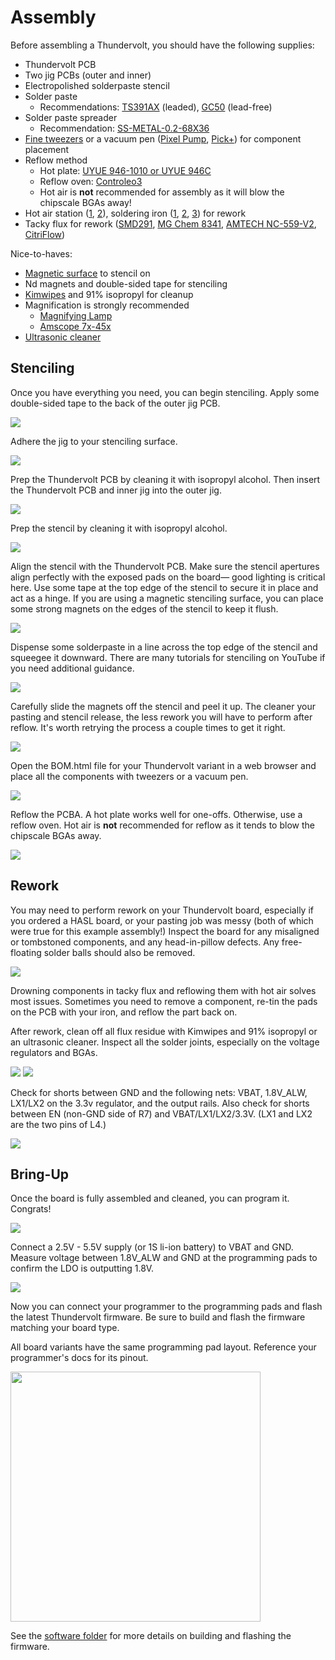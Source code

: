 # Assembly

Before assembling a Thundervolt, you should have the following supplies:
- Thundervolt PCB
- Two jig PCBs (outer and inner)
- Electropolished solderpaste stencil
- Solder paste
  - Recommendations: [TS391AX](https://www.mouser.com/ProductDetail/Chip-Quik/TS391AX?qs=1mbolxNpo8ei%252BndH51pRbA%3D%3D) (leaded), [GC50](https://www.digikey.com/en/products/detail/loctite/2591111/12570372) (lead-free)
- Solder paste spreader
  - Recommendation: [SS-METAL-0.2-68X36](https://www.mouser.com/ProductDetail/Chip-Quik/SS-METAL-0.2-68X36?qs=By6Nw2ByBD2Amr8PPfSm%252Bg%3D%3D)
- [Fine tweezers](https://www.mouser.com/ProductDetail/Apex-Tool-Group/EROP3SA?qs=AGa1uUH1LDimyk4IzeBO0g%3D%3D) or a vacuum pen ([Pixel Pump](https://shop.robins-tools.com/products/pixel-pump-starter-kit), [Pick+](https://shop.randomhacks.pt/products/pick)) for component placement
- Reflow method
  - Hot plate: [UYUE 946-1010 or UYUE 946C  ](https://www.aliexpress.us/item/3256804722742113.html)
  - Reflow oven: [Controleo3](https://whizoo.com/collections/controleo3)
  - Hot air is **not** recommended for assembly as it will blow the chipscale BGAs away!
- Hot air station ([1](https://www.aliexpress.us/item/3256801112464148.html), [2](https://www.aliexpress.us/item/2255800796511424.html)), soldering iron ([1](https://pine64.com/product/pinecil-smart-mini-portable-soldering-iron/), [2](https://www.aliexpress.com/i/3256802537430044.html), [3](https://hakkousa.com/fx-951-soldering-station.html)) for rework
- Tacky flux for rework ([SMD291](https://www.mouser.com/ProductDetail/Chip-Quik/SMD291?qs=8BX3xQzFIvmwkympZqnNNA%3D%3D), [MG Chem 8341](https://www.mouser.com/ProductDetail/MG-Chemicals/8341-10ML?qs=SUQPjvP5usWRLDN27VlqNg%3D%3D), [AMTECH NC-559-V2](https://shop.inventec.dehon.com/products/copie-de-amtech-nc-559-v2), [CitriFlow](https://www.injuredgadgets.com/tcrs-citriflow-tm-no-clean-tacky-flux-paste-w-needle-and-cover-10g-syringe/))

Nice-to-haves:
- [Magnetic surface](https://www.ebay.com/itm/395527710592) to stencil on
- Nd magnets and double-sided tape for stenciling
- [Kimwipes](https://www.mouser.com/ProductDetail/MG-Chemicals/830-34155?qs=WXzVXFlun0Vx2RYSUZAAsA%3D%3D) and 91% isopropyl for cleanup
- Magnification is strongly recommended
  - [Magnifying Lamp](https://www.amazon.com/Brightech-LightView-PRO-Magnifying-Magnification/dp/B016LTTS8S/)
  - [Amscope 7x-45x](https://www.ebay.com/itm/140938262240)
- [Ultrasonic cleaner](https://www.amazon.com/VEVOR-Commercial-Ultrasonic-Capacity-Solution/dp/B01HGNM5WE)

## Stenciling

Once you have everything you need, you can begin stenciling. Apply some double-sided tape to the back of the outer jig PCB.

<img src="images/assembly/IMG_20240629_165643.jpg"/>

Adhere the jig to your stenciling surface.

<img src="images/assembly/IMG_20240629_170217.jpg"/>

Prep the Thundervolt PCB by cleaning it with isopropyl alcohol. Then insert the Thundervolt PCB and inner jig into the outer jig.

<img src="images/assembly/IMG_20240629_170351.jpg"/>

Prep the stencil by cleaning it with isopropyl alcohol.

<img src="images/assembly/IMG_20240629_114445.jpg"/>

Align the stencil with the Thundervolt PCB. Make sure the stencil apertures align perfectly with the exposed pads on the board— good lighting is critical here. Use some tape at the top edge of the stencil to secure it in place and act as a hinge. If you are using a magnetic stenciling surface, you can place some strong magnets on the edges of the stencil to keep it flush.

<img src="images/assembly/IMG_20240629_170613.jpg"/>

Dispense some solderpaste in a line across the top edge of the stencil and squeegee it downward. There are many tutorials for stenciling on YouTube if you need additional guidance.

<img src="images/assembly/IMG_20240629_172256.jpg"/>

Carefully slide the magnets off the stencil and peel it up. The cleaner your pasting and stencil release, the less rework you will have to perform after reflow. It's worth retrying the process a couple times to get it right.

<img src="images/assembly/IMG_20240629_172330.jpg"/>

Open the BOM.html file for your Thundervolt variant in a web browser and place all the components with tweezers or a vacuum pen.

<img src="images/assembly/IMG_20240707_161951.jpg"/>

Reflow the PCBA. A hot plate works well for one-offs. Otherwise, use a reflow oven. Hot air is **not** recommended for reflow as it tends to blow the chipscale BGAs away.

<img src="images/assembly/IMG_20240707_162057.jpg"/>

## Rework

You may need to perform rework on your Thundervolt board, especially if you ordered a HASL board, or your pasting job was messy (both of which were true for this example assembly!) Inspect the board for any misaligned or tombstoned components, and any head-in-pillow defects. Any free-floating solder balls should also be removed.

<img src="images/assembly/IMG_20240707_162443.jpg"/>

Drowning components in tacky flux and reflowing them with hot air solves most issues. Sometimes you need to remove a component, re-tin the pads on the PCB with your iron, and reflow the part back on. 

After rework, clean off all flux residue with Kimwipes and 91% isopropyl or an ultrasonic cleaner. Inspect all the solder joints, especially on the voltage regulators and BGAs. 

<img src="images/assembly/IMG_20240707_173252.jpg"/>

<img src="images/assembly/IMG_20240707_174041.jpg"/>

Check for shorts between GND and the following nets: VBAT, 1.8V_ALW, LX1/LX2 on the 3.3v regulator, and the output rails. Also check for shorts between EN (non-GND side of R7) and VBAT/LX1/LX2/3.3V. (LX1 and LX2 are the two pins of L4.)

<img src="images/assembly/IMG_20240707_171804.jpg"/>

## Bring-Up

Once the board is fully assembled and cleaned, you can program it. Congrats!

<img src="images/assembly/IMG_20240707_173713.jpg"/>

Connect a 2.5V - 5.5V supply (or 1S li-ion battery) to VBAT and GND. Measure voltage between 1.8V_ALW and GND at the programming pads to confirm the LDO is outputting 1.8V.

<img src="images/assembly/IMG_20240707_175258.jpg"/>

Now you can connect your programmer to the programming pads and flash the latest Thundervolt firmware. Be sure to build and flash the firmware matching your board type.

All board variants have the same programming pad layout. Reference your programmer's docs for its pinout.

<img src="images/prog.png" width=400/>

See the [software folder](https://github.com/mackieks/thundervolt/tree/main/software) for more details on building and flashing the firmware.











